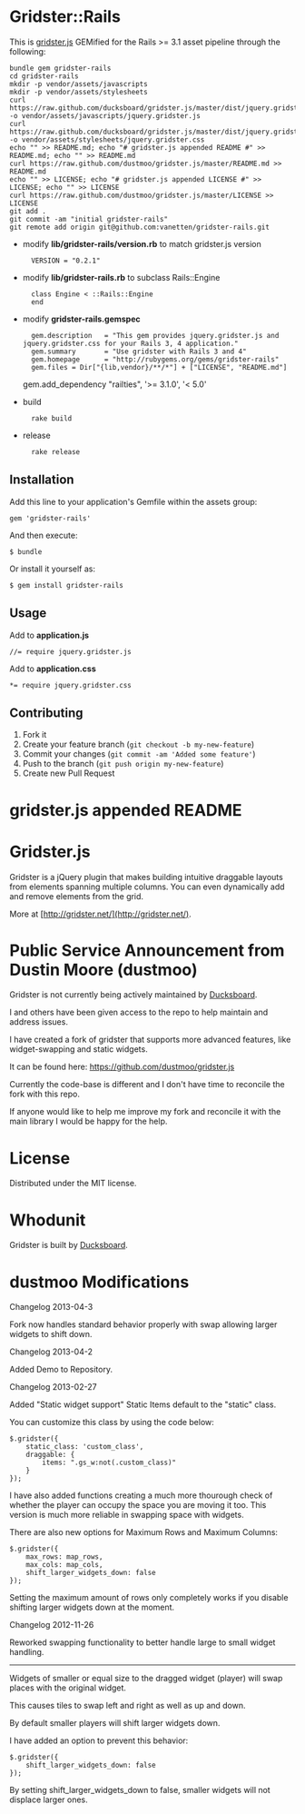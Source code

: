 # Gridster::Rails

This is [gridster.js](http://gridster.net) GEMified for the Rails >= 3.1 asset pipeline through the following:

	bundle gem gridster-rails
	cd gridster-rails
	mkdir -p vendor/assets/javascripts
	mkdir -p vendor/assets/stylesheets
	curl https://raw.github.com/ducksboard/gridster.js/master/dist/jquery.gridster.js -o vendor/assets/javascripts/jquery.gridster.js
	curl https://raw.github.com/ducksboard/gridster.js/master/dist/jquery.gridster.css -o vendor/assets/stylesheets/jquery.gridster.css
	echo "" >> README.md; echo "# gridster.js appended README #" >> README.md; echo "" >> README.md
	curl https://raw.github.com/dustmoo/gridster.js/master/README.md >> README.md
	echo "" >> LICENSE; echo "# gridster.js appended LICENSE #" >> LICENSE; echo "" >> LICENSE
	curl https://raw.github.com/dustmoo/gridster.js/master/LICENSE >> LICENSE
	git add .
	git commit -am "initial gridster-rails"
	git remote add origin git@github.com:vanetten/gridster-rails.git

* modify **lib/gridster-rails/version.rb** to match gridster.js version

		VERSION = "0.2.1"

* modify **lib/gridster-rails.rb** to subclass Rails::Engine

		class Engine < ::Rails::Engine
		end

* modify **gridster-rails.gemspec**

		gem.description   = "This gem provides jquery.gridster.js and jquery.gridster.css for your Rails 3, 4 application."
		gem.summary       = "Use gridster with Rails 3 and 4"
		gem.homepage      = "http://rubygems.org/gems/gridster-rails"
		gem.files = Dir["{lib,vendor}/**/*"] + ["LICENSE", "README.md"]
    gem.add_dependency "railties", '>= 3.1.0', '< 5.0'

* build

		rake build

* release

		rake release

## Installation

Add this line to your application's Gemfile within the assets group:

    gem 'gridster-rails'

And then execute:

    $ bundle

Or install it yourself as:

    $ gem install gridster-rails

## Usage

Add to **application.js**

	//= require jquery.gridster.js

Add to **application.css**

	*= require jquery.gridster.css

## Contributing

1. Fork it
2. Create your feature branch (`git checkout -b my-new-feature`)
3. Commit your changes (`git commit -am 'Added some feature'`)
4. Push to the branch (`git push origin my-new-feature`)
5. Create new Pull Request

# gridster.js appended README #

Gridster.js
===========

Gridster is a jQuery plugin that makes building intuitive draggable
layouts from elements spanning multiple columns. You can even
dynamically add and remove elements from the grid.

More at [http://gridster.net/](http://gridster.net/).

Public Service Announcement from Dustin Moore (dustmoo)
=======================================================

Gridster is not currently being actively maintained by 
[Ducksboard](http://ducksboard.com/).

I and others have been given access to the repo to help
 maintain and address issues.

I have created a fork of gridster that supports more advanced
 features, like widget-swapping and static widgets.

It can be found here: https://github.com/dustmoo/gridster.js

Currently the code-base is different and I don't have time to
reconcile the fork with this repo. 

If anyone would like to help me improve my fork and reconcile 
it with the main library I would be happy for the help.


License
=======

Distributed under the MIT license.

Whodunit
========

Gridster is built by [Ducksboard](http://ducksboard.com/).

dustmoo Modifications
===========

Changelog 2013-04-3

Fork now handles standard behavior properly with swap allowing larger widgets to shift down.

Changelog 2013-04-2

Added Demo to Repository.

Changelog 2013-02-27

Added "Static widget support" Static Items default to the "static" class.

You can customize this class by using the code below:

	$.gridster({
		static_class: 'custom_class',
		draggable: {
            items: ".gs_w:not(.custom_class)"
        }
	});

I have also added functions creating a much more thourough check of whether the player can occupy the space you are moving it too.
This version is much more reliable in swapping space with widgets.

There are also new options for Maximum Rows and Maximum Columns:
	
	$.gridster({
		max_rows: map_rows,
    	max_cols: map_cols,
    	shift_larger_widgets_down: false
    });

Setting the maximum amount of rows only completely works if you disable shifting larger widgets down at the moment. 


Changelog 2012-11-26

Reworked swapping functionality to better handle large to small widget handling.

---

Widgets of smaller or equal size to the dragged widget (player) 
will swap places with the original widget. 

This causes tiles to swap left and right as well as up and down.

By default smaller players will shift larger widgets down.

I have added an option to prevent this behavior:

	$.gridster({
		shift_larger_widgets_down: false
	});

By setting shift_larger_widgets_down to false, smaller widgets will not displace larger ones.




